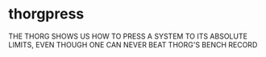 # thorgpress
THE THORG SHOWS US HOW TO PRESS A SYSTEM TO ITS ABSOLUTE LIMITS, EVEN THOUGH ONE CAN NEVER BEAT THORG'S BENCH RECORD
